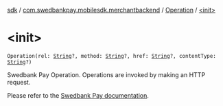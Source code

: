 [sdk](../../index.md) / [com.swedbankpay.mobilesdk.merchantbackend](../index.md) / [Operation](index.md) / [&lt;init&gt;](./-init-.md)

# &lt;init&gt;

`Operation(rel: `[`String`](https://kotlinlang.org/api/latest/jvm/stdlib/kotlin/-string/index.html)`?, method: `[`String`](https://kotlinlang.org/api/latest/jvm/stdlib/kotlin/-string/index.html)`?, href: `[`String`](https://kotlinlang.org/api/latest/jvm/stdlib/kotlin/-string/index.html)`?, contentType: `[`String`](https://kotlinlang.org/api/latest/jvm/stdlib/kotlin/-string/index.html)`?)`

Swedbank Pay Operation. Operations are invoked by making an HTTP request.

Please refer to the
[Swedbank Pay documentation](https://developer.swedbankpay.com/checkout/other-features#operations).

